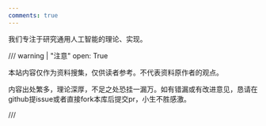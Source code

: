 ```yaml
---
comments: true
---
```

我们专注于研究通用人工智能的理论、实现。

/// warning | "注意"
    open: True


本站内容仅作为资料搜集，仅供读者参考。不代表资料原作者的观点。

内容出处繁多，理论深厚，不足之处恐挂一漏万。如有错漏或有改进意见，恳请在github提issue或者直接fork本库后提交pr，小生不胜感激。


///